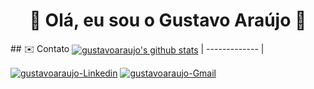 <h1 align='center'>👾 Olá, eu sou o Gustavo Araújo 👾</h1>
 ## ✉️ Contato
 <a href="https://github.com/guharaujo"><img align="center" src="https://github-readme-streak-stats.herokuapp.com/?user=guharaujo&theme=tokyonight&hide_border=true)" alt="gustavoaraujo's github stats" /></a>
| ------------- |
  
<a href='https://www.linkedin.com/in/gustavo-araujo-monteiro/' target='_blank' ><img align='center' alt='gustavoaraujo-Linkedin' src='https://img.shields.io/badge/LinkedIn-0077B5?style=for-the-badge&logo=linkedin&logoColor=white'></a>
<a href = "mailto:araujogustavo2015@gmail.com"><img target='_blank' ><img align='center' alt='gustavoaraujo-Gmail' src="https://img.shields.io/badge/-Gmail-%23333?style=for-the-badge&logo=gmail&logoColor=white" target="_blank"></a>

    

